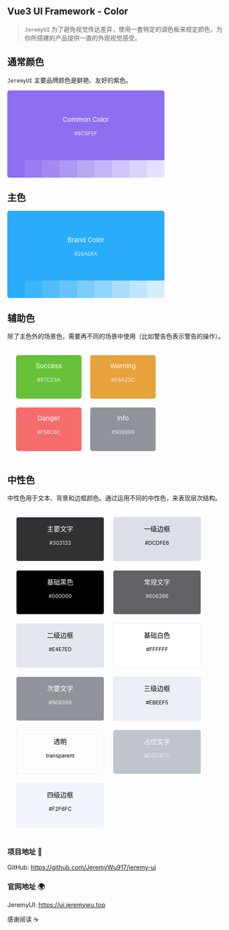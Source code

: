 

## Vue3 UI  Framework - Color

> `JeremyUI` 为了避免视觉传达差异，使用一套特定的调色板来规定颜色，为你所搭建的产品提供一直的外观视觉感受。

## 通常颜色

`JeremyUI` 主要品牌颜色是鲜艳、友好的紫色。

<div style="height: 200px; width:360px;">
  <div
    style="height: 160px; width:360px; border-radius: 5px 5px 0 0; background-color: #8c6fef; vertical-align: middle; display: table-cell; text-align: center; vertical-align: middle;">
    <p style="font-size:15px; color: white;">Common Color</p>
    <p style="font-size:12px; color: #eee;">#8C6FEF</p>
  </div>
  <div style="display: flex; height: 40px; width:360px; border-radius: 0 0 5px 5px;">
    <div
      style="height: 40px; width:40px; background-color: rgba(140, 111, 239, 1); float:left; border-radius: 0 0 0 5px;">
    </div>
    <div style="height: 40px; width:40px; background-color: rgba(140, 111, 239, 0.9); float:left;"></div>
    <div style="height: 40px; width:40px; background-color: rgba(140, 111, 239, 0.8); float:left;"></div>
    <div style="height: 40px; width:40px; background-color: rgba(140, 111, 239, 0.7); float:left;"></div>
    <div style="height: 40px; width:40px; background-color: rgba(140, 111, 239, 0.6); float:left;"></div>
    <div style="height: 40px; width:40px; background-color: rgba(140, 111, 239, 0.5); float:left;"></div>
    <div style="height: 40px; width:40px; background-color: rgba(140, 111, 239, 0.4); float:left;"></div>
    <div style="height: 40px; width:40px; background-color: rgba(140, 111, 239, 0.3); float:left;"></div>
    <div
      style="height: 40px; width:40px; background-color: rgba(140, 111, 239, 0.2); float:left; border-radius: 0 0 5px 0;">
    </div>
  </div>
</div>



## 主色

<div style="height: 200px; width:360px;">
  <div
    style="height: 160px; width:360px; border-radius: 5px 5px 0 0; background-color: #29adfa; vertical-align: middle; display: table-cell; text-align: center; vertical-align: middle;">
    <p style="font-size:15px; color: white;">Brand Color</p>
    <p style="font-size:12px; color: #eee;">#29ADFA</p>
  </div>
  <div style="display: flex; height: 40px; width:360px; border-radius: 0 0 5px 5px;">
    <div
      style="height: 40px; width:40px; background-color: rgba(41, 173, 250, 1); float:left; border-radius: 0 0 0 5px;">
    </div>
    <div style="height: 40px; width:40px; background-color: rgba(41, 173, 250, 0.9); float:left;"></div>
    <div style="height: 40px; width:40px; background-color: rgba(41, 173, 250, 0.8); float:left;"></div>
    <div style="height: 40px; width:40px; background-color: rgba(41, 173, 250, 0.7); float:left;"></div>
    <div style="height: 40px; width:40px; background-color: rgba(41, 173, 250, 0.6); float:left;"></div>
    <div style="height: 40px; width:40px; background-color: rgba(41, 173, 250, 0.5); float:left;"></div>
    <div style="height: 40px; width:40px; background-color: rgba(41, 173, 250, 0.4); float:left;"></div>
    <div style="height: 40px; width:40px; background-color: rgba(41, 173, 250, 0.3); float:left;"></div>
    <div
      style="height: 40px; width:40px; background-color: rgba(41, 173, 250, 0.2); float:left; border-radius: 0 0 5px 0;">
    </div>
  </div>
</div>



## 辅助色

除了主色外的场景色，需要再不同的场景中使用（比如警告色表示警告的操作）。

<div style="height: 150px; width: 660px; padding: 10px; display: flex; vertical-align: middle; display: table-cell; text-align: center; vertical-align: middle;">
  <div
    style="height: 100px; width:150px; border-radius: 5px; background-color: #67c23a; vertical-align: middle; float:left; margin: 10px; text-align: center; vertical-align: middle;">
    <p style="font-size:15px; color: white;">Success</p>
    <p style="font-size:12px; color: #eee;">#67C23A</p>
  </div>
  <div
    style="height: 100px; width:150px; border-radius: 5px; background-color: #e6a23c; vertical-align: middle; float:left; margin: 10px; text-align: center; vertical-align: middle;">
    <p style="font-size:15px; color: white;">Warning</p>
    <p style="font-size:12px; color: #eee;">#E6A23C</p>
  </div>
  <div
    style="height: 100px; width:150px; border-radius: 5px; background-color: #F56C6C; vertical-align: middle; float:left; margin: 10px; text-align: center; vertical-align: middle;">
    <p style="font-size:15px; color: white;">Danger</p>
    <p style="font-size:12px; color: #eee;">#F56C6C</p>
  </div>
  <div
    style="height: 100px; width:150px; border-radius: 5px; background-color: #909399; vertical-align: middle; float:left; margin: 10px; text-align: center; vertical-align: middle;">
    <p style="font-size:15px; color: white;">Info</p>
    <p style="font-size:12px; color: #eee;">#909399</p>
  </div>
</div>




## 中性色

中性色用于文本、背景和边框颜色。通过运用不同的中性色，来表现层次结构。

<div
  style="height: 150px; width: 800px; padding: 10px; display: flex; padding: 10px; vertical-align: middle; display: table-cell; text-align: center; vertical-align: middle;">
  <div style="height: 100px; width:200px; background-color: #303133; float:left; margin: 10px; border:1px solid #eee; border-radius: 5px;">
    <p style="font-size:15px; color: white;">主要文字</p>
    <p style="font-size:12px; color: #eee;">#303133</p>
  </div>
  <div style="height: 100px; width:200px; background-color: #DCDFE6; float:left; margin: 10px; border:1px solid #eee; border-radius: 5px;">
    <p style="font-size:15px; color: black;">一级边框</p>
    <p style="font-size:12px; color: black;">#DCDFE6</p>
  </div>
  <div style="height: 100px; width:200px; background-color: #000000; float:left; margin: 10px; border:1px solid #eee; border-radius: 5px;">
    <p style="font-size:15px; color: white;">基础黑色</p>
    <p style="font-size:12px; color: #eee;">#000000</p>
  </div>
  <div style="height: 100px; width:200px; background-color: #606266; float:left; margin: 10px; border:1px solid #eee; border-radius: 5px;">
    <p style="font-size:15px; color: white;">常规文字</p>
    <p style="font-size:12px; color: #eee;">#606266</p>
  </div>
  <div style="height: 100px; width:200px; background-color: #E4E7ED; float:left; margin: 10px; border:1px solid #eee; border-radius: 5px;">
    <p style="font-size:15px; color: black;">二级边框</p>
    <p style="font-size:12px; color: black;">#E4E7ED</p>
  </div>
  <div style="height: 100px; width:200px; background-color: #FFFFFF; float:left; margin: 10px; border:1px solid #eee; border-radius: 5px;">
    <p style="font-size:15px; color: black;">基础白色</p>
    <p style="font-size:12px; color: black;">#FFFFFF</p>
  </div>
  <div style="height: 100px; width:200px; background-color: #909399; float:left; margin: 10px; border:1px solid #eee; border-radius: 5px;">
    <p style="font-size:15px; color: white;">次要文字</p>
    <p style="font-size:12px; color: #eee;">#909399</p>
  </div>
  <div style="height: 100px; width:200px; background-color: #EBEEF5; float:left; margin: 10px; border:1px solid #eee; border-radius: 5px;">
    <p style="font-size:15px; color: black;">三级边框</p>
    <p style="font-size:12px; color: black;">#EBEEF5</p>
  </div>
  <div style="height: 100px; width:200px; background-color: transparent; float:left; margin: 10px; border:1px solid #eee; border-radius: 5px;">
    <p style="font-size:15px; color: black;">透明</p>
    <p style="font-size:12px; color: black;">transparent</p>
  </div>
  <div style="height: 100px; width:200px; background-color: #C0C4CC; float:left; margin: 10px; border:1px solid #eee; border-radius: 5px;">
    <p style="font-size:15px; color: white;">占位文字</p>
    <p style="font-size:12px; color: #eee;">#C0C4CC</p>
  </div>
  <div style="height: 100px; width:200px; background-color: #F2F6FC; float:left; margin: 10px; border:1px solid #eee; border-radius: 5px;">
    <p style="font-size:15px; color: black;">四级边框</p>
    <p style="font-size:12px; color: black;">#F2F6FC</p>
  </div>
</div>

### 项目地址 :gift:

GitHub: https://github.com/JeremyWu917/jeremy-ui

### 官网地址 :earth_africa:

JeremyUI: https://ui.jeremywu.top



感谢阅读 :coffee: